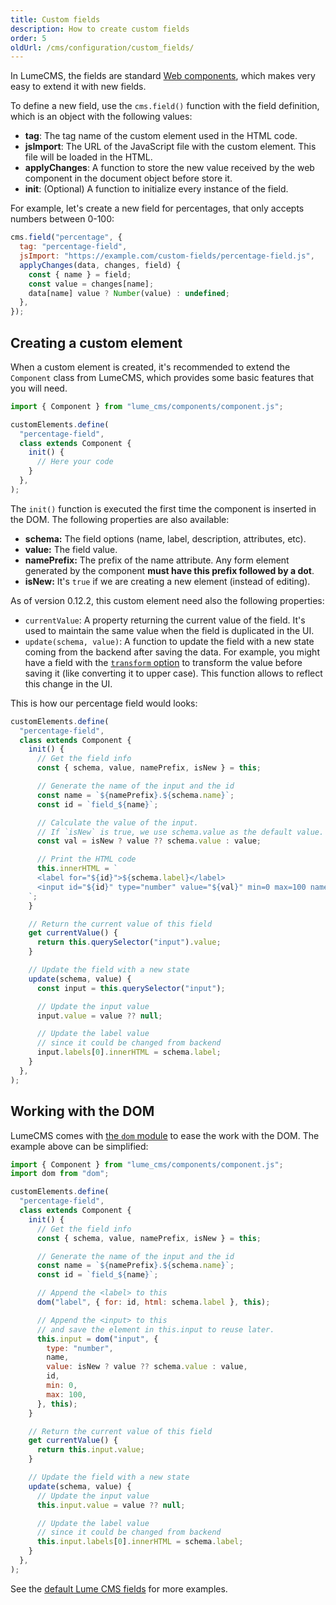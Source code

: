 ```yaml
---
title: Custom fields
description: How to create custom fields
order: 5
oldUrl: /cms/configuration/custom_fields/
---
```


In LumeCMS, the fields are standard
[Web components](https://developer.mozilla.org/docs/Web/API/Web_Components),
which makes very easy to extend it with new fields.

To define a new field, use the `cms.field()` function with the field definition,
which is an object with the following values:

- **tag**: The tag name of the custom element used in the HTML code.
- **jsImport**: The URL of the JavaScript file with the custom element. This
  file will be loaded in the HTML.
- **applyChanges**: A function to store the new value received by the web
  component in the document object before store it.
- **init**: (Optional) A function to initialize every instance of the field.

For example, let's create a new field for percentages, that only accepts numbers
between 0-100:

```js
cms.field("percentage", {
  tag: "percentage-field",
  jsImport: "https://example.com/custom-fields/percentage-field.js",
  applyChanges(data, changes, field) {
    const { name } = field;
    const value = changes[name];
    data[name] value ? Number(value) : undefined;
  },
});
```

## Creating a custom element

When a custom element is created, it's recommended to extend the `Component`
class from LumeCMS, which provides some basic features that you will need.

```js
import { Component } from "lume_cms/components/component.js";

customElements.define(
  "percentage-field",
  class extends Component {
    init() {
      // Here your code
    }
  },
);
```

The `init()` function is executed the first time the component is inserted in
the DOM. The following properties are also available:

- **schema:** The field options (name, label, description, attributes, etc).
- **value:** The field value.
- **namePrefix:** The prefix of the name attribute. Any form element generated
  by the component **must have this prefix followed by a dot**.
- **isNew:** It's `true` if we are creating a new element (instead of editing).

As of version 0.12.2, this custom element need also the following properties:

- `currentValue`: A property returning the current value of the field. It's used
  to maintain the same value when the field is duplicated in the UI.
- `update(schema, value)`: A function to update the field with a new state
  coming from the backend after saving the data. For example, you might have a
  field with the [`transform` option](./index.md#common-field-options) to
  transform the value before saving it (like converting it to upper case). This
  function allows to reflect this change in the UI.

This is how our percentage field would looks:

```js
customElements.define(
  "percentage-field",
  class extends Component {
    init() {
      // Get the field info
      const { schema, value, namePrefix, isNew } = this;

      // Generate the name of the input and the id
      const name = `${namePrefix}.${schema.name}`;
      const id = `field_${name}`;

      // Calculate the value of the input.
      // If `isNew` is true, we use schema.value as the default value.
      const val = isNew ? value ?? schema.value : value;

      // Print the HTML code
      this.innerHTML = `
      <label for="${id}">${schema.label}</label>
      <input id="${id}" type="number" value="${val}" min=0 max=100 name="${name}>
    `;
    }

    // Return the current value of this field
    get currentValue() {
      return this.querySelector("input").value;
    }

    // Update the field with a new state
    update(schema, value) {
      const input = this.querySelector("input");

      // Update the input value
      input.value = value ?? null;

      // Update the label value
      // since it could be changed from backend
      input.labels[0].innerHTML = schema.label;
    }
  },
);
```

## Working with the DOM

LumeCMS comes with [the `dom` module](https://github.com/oscarotero/dom) to ease
the work with the DOM. The example above can be simplified:

```js
import { Component } from "lume_cms/components/component.js";
import dom from "dom";

customElements.define(
  "percentage-field",
  class extends Component {
    init() {
      // Get the field info
      const { schema, value, namePrefix, isNew } = this;

      // Generate the name of the input and the id
      const name = `${namePrefix}.${schema.name}`;
      const id = `field_${name}`;

      // Append the <label> to this
      dom("label", { for: id, html: schema.label }, this);

      // Append the <input> to this
      // and save the element in this.input to reuse later.
      this.input = dom("input", {
        type: "number",
        name,
        value: isNew ? value ?? schema.value : value,
        id,
        min: 0,
        max: 100,
      }, this);
    }

    // Return the current value of this field
    get currentValue() {
      return this.input.value;
    }

    // Update the field with a new state
    update(schema, value) {
      // Update the input value
      this.input.value = value ?? null;

      // Update the label value
      // since it could be changed from backend
      this.input.labels[0].innerHTML = schema.label;
    }
  },
);
```

See the
[default Lume CMS fields](https://github.com/lumeland/cms/tree/main/static/components)
for more examples.
